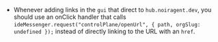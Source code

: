 - Whenever adding links in the `gui` that direct to `hub.noiragent.dev`, you should use an onClick handler that calls `ideMessenger.request("controlPlane/openUrl", { path, orgSlug: undefined });` instead of directly linking to the URL with an `href`.
